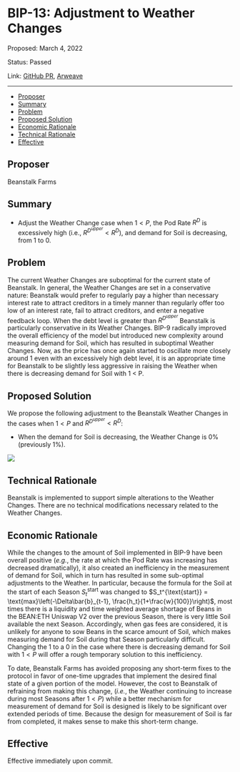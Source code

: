 # BIP-13: Adjustment to Weather Changes

Proposed: March 4, 2022

Status: Passed

Link: [GitHub PR](https://github.com/BeanstalkFarms/Beanstalk/pull/52), [Arweave](https://arweave.net/zNCjOLd4j_Gq9USzW84AkPExJPPfGJJnuqWxHwp9lXE)

---

- [Proposer](#proposer)
- [Summary](#summary)
- [Problem](#problem)
- [Proposed Solution](#proposed-solution)
- [Economic Rationale](#economic-rationale)
- [Technical Rationale](#technical-rationale)
- [Effective](#effective)

## Proposer

Beanstalk Farms

## Summary

- Adjust the Weather Change case when $1 < P$, the Pod Rate $R^{D}$ is excessively high (i.e., $R^{D^{upper}} < R^{D}$), and demand for Soil is decreasing, from 1 to 0.

## Problem

The current Weather Changes are suboptimal for the current state of Beanstalk. In general, the Weather Changes are set in a conservative nature: Beanstalk would prefer to regularly pay a higher than necessary interest rate to attract creditors in a timely manner than regularly offer too low of an interest rate, fail to attract creditors, and enter a negative feedback loop. When the debt level is greater than $R^{D^{upper}}$ Beanstalk is particularly conservative in its Weather Changes. BIP-9 radically improved the overall efficiency of the model but introduced new complexity around measuring demand for Soil, which has resulted in suboptimal Weather Changes. Now, as the price has once again started to oscillate more closely around 1 even with an excessively high debt level, it is an appropriate time for Beanstalk to be slightly less aggressive in raising the Weather when there is decreasing demand for Soil with 1 < P. 

## Proposed Solution

We propose the following adjustment to the Beanstalk Weather Changes in the cases when $1 < P$ and $R^{D^{upper}} < R^D$:

- When the demand for Soil is decreasing, the Weather Change is 0% (previously 1%).
    
![](https://i.imgur.com/J9Oykok.png)

## Technical Rationale

Beanstalk is implemented to support simple alterations to the Weather Changes. There are no technical modifications necessary related to the Weather Changes.

## Economic Rationale

While the changes to the amount of Soil implemented in BIP-9 have been overall positive (*e.g.*, the rate at which the Pod Rate was increasing has decreased dramatically), it also created an inefficiency in the measurement of demand for Soil, which in turn has resulted in some sub-optimal adjustments to the Weather. In particular, because the formula for the Soil at the start of each Season $S_t^{\text{start}}$ was changed to $S_t^{\text{start}} = \text{max}\left(-\Delta\bar{b}_{t-1}, \frac{h_t}{1+\frac{w}{100}}\right)$, most times there is a liquidity and time weighted average shortage of Beans in the BEAN:ETH Uniswap V2 over the previous Season, there is very little Soil available the next Season. Accordingly, when gas fees are considered, it is unlikely for anyone to sow Beans in the scarce amount of Soil, which makes measuring demand for Soil during that Season particularly difficult. Changing the 1 to a 0 in the case where there is decreasing demand for Soil with $1 < P$ will offer a rough temporary solution to this inefficiency.

To date, Beanstalk Farms has avoided proposing any short-term fixes to the protocol in favor of one-time upgrades that implement the desired final state of a given portion of the model. However, the cost to Beanstalk of refraining from making this change, (*i.e.*, the Weather continuing to increase during most Seasons after $1 < P$) while a better mechanism for measurement of demand for Soil is designed is likely to be significant over extended periods of time. Because the design for measurement of Soil is far from completed, it makes sense to make this short-term change.

## Effective

Effective immediately upon commit.